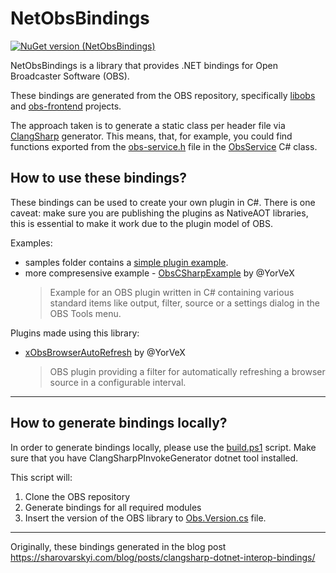 # NetObsBindings

[![NuGet version (NetObsBindings)](https://img.shields.io/nuget/v/NetObsBindings.svg?style=flat-square)](https://www.nuget.org/packages/NetObsBindings/)

NetObsBindings is a library that provides .NET bindings for Open Broadcaster Software (OBS).

These bindings are generated from the OBS repository, specifically [libobs](https://github.com/obsproject/obs-studio/tree/master/libobs) and [obs-frontend](https://github.com/obsproject/obs-studio/tree/master/UI/obs-frontend-api) projects.

The approach taken is to generate a static class per header file via [ClangSharp](https://github.com/dotnet/ClangSharp) generator.
This means, that, for example, you could find functions exported from the [obs-service.h](https://github.com/obsproject/obs-studio/blob/master/libobs/obs-service.h) file in the [ObsService](https://github.com/kostya9/NetObsBindings/blob/main/NetObsBindings/ObsInterop/ObsService.cs) C# class.

## How to use these bindings?

These bindings can be used to create your own plugin in C#. There is one caveat: make sure you are publishing the plugins as NativeAOT libraries, this is essential to make it work due to the plugin model of OBS.

Examples:
- samples folder contains a [simple plugin example](https://github.com/kostya9/NetObsBindings/blob/main/samples/SimplePlugin/ObsPlugin.cs).
- more compresensive example - [ObsCSharpExample](https://github.com/YorVeX/ObsCSharpExample) by @YorVeX  
    > Example for an OBS plugin written in C# containing various standard items like output, filter, source or a settings dialog in the OBS Tools menu.


Plugins made using this library:
- [xObsBrowserAutoRefresh](https://github.com/YorVeX/xObsBrowserAutoRefresh) by @YorVeX
    > OBS plugin providing a filter for automatically refreshing a browser source in a configurable interval.



---

## How to generate bindings locally?

In order to generate bindings locally, please use the [build.ps1](https://github.com/kostya9/NetObsBindings/blob/main/build.ps1) script. Make sure that you have ClangSharpPInvokeGenerator dotnet tool installed.

This script will:
1. Clone the OBS repository
2. Generate bindings for all required modules
3. Insert the version of the OBS library to [Obs.Version.cs](https://github.com/kostya9/NetObsBindings/blob/main/NetObsBindings/Obs.Version.cs) file.

---

Originally, these bindings generated in the blog post https://sharovarskyi.com/blog/posts/clangsharp-dotnet-interop-bindings/
